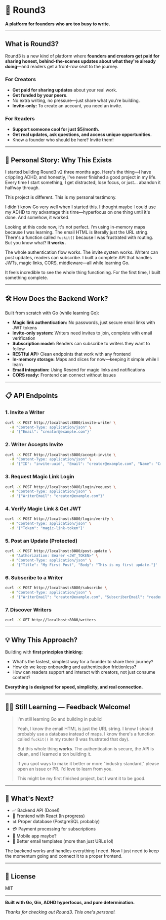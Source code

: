 # 🚀 Round3

**A platform for founders who are too busy to write.**

---

## What is Round3?

Round3 is a new kind of platform where **founders and creators get paid for sharing honest, behind-the-scenes updates about what they're already doing**—and readers get a front-row seat to the journey.

### For Creators
- **Get paid for sharing updates** about your real work.
- **Get funded by your peers.**
- No extra writing, no pressure—just share what you're building.
- **Invite-only:** To create an account, you need an invite.

### For Readers
- **Support someone cool for just $5/month.**
- **Get real updates, ask questions, and access unique opportunities.**
- Know a founder who should be here? Invite them!

---

## 🧠 Personal Story: Why This Exists

I started building Round3 v2 three months ago. Here's the thing—I have crippling ADHD, and honestly, I've never finished a good project in my life. Every time I start something, I get distracted, lose focus, or just... abandon it halfway through.

This project is different. This is my personal testimony.

I didn't know Go very well when I started this. I thought maybe I could use my ADHD to my advantage this time—hyperfocus on one thing until it's done. And somehow, it worked. 

Looking at this code now, it's not perfect. I'm using in-memory maps because I was learning. The email HTML is literally just the URL string. There's a function called `fuckit()` because I was frustrated with routing. But you know what? **It works.**

The whole authentication flow works. The invite system works. Writers can post updates, readers can subscribe. I built a complete API that handles JWTs, magic links, CORS, middleware—all while learning Go.

It feels incredible to see the whole thing functioning. For the first time, I built something complete.

---

## 🛠️ How Does the Backend Work?

Built from scratch with Go (while learning Go):
- **Magic link authentication:** No passwords, just secure email links with JWT tokens
- **Invite-only system:** Writers need invites to join, complete with email verification
- **Subscription model:** Readers can subscribe to writers they want to follow
- **RESTful API:** Clean endpoints that work with any frontend
- **In-memory storage:** Maps and slices for now—keeping it simple while I learn
- **Email integration:** Using Resend for magic links and notifications
- **CORS ready:** Frontend can connect without issues

---

## 📋 API Endpoints

### 1. Invite a Writer
```bash
curl -X POST http://localhost:8080/invite-writer \
  -H "Content-Type: application/json" \
  -d '{"Email": "creator@example.com"}'
```

### 2. Writer Accepts Invite
```bash
curl -X POST http://localhost:8080/accept-invite \
  -H "Content-Type: application/json" \
  -d '{"ID": "invite-uuid", "Email": "creator@example.com", "Name": "Creator Name", "Website": "https://example.com"}'
```

### 3. Request Magic Link Login
```bash
curl -X POST http://localhost:8080/login/request \
  -H "Content-Type: application/json" \
  -d '{"WriterEmail": "creator@example.com"}'
```

### 4. Verify Magic Link & Get JWT
```bash
curl -X POST http://localhost:8080/login/verify \
  -H "Content-Type: application/json" \
  -d '{"Token": "magic-link-token"}'
```

### 5. Post an Update (Protected)
```bash
curl -X POST http://localhost:8080/post-update \
  -H "Authorization: Bearer <JWT_TOKEN>" \
  -H "Content-Type: application/json" \
  -d '{"Title": "My First Post", "Body": "This is my first update."}'
```

### 6. Subscribe to a Writer
```bash
curl -X POST http://localhost:8080/subscribe \
  -H "Content-Type: application/json" \
  -d '{"WriterEmail": "creator@example.com", "SubscriberEmail": "reader@example.com"}'
```

### 7. Discover Writers
```bash
curl -X GET http://localhost:8080/writers
```

---

## 💡 Why This Approach?

Building with **first principles thinking**:
- What's the fastest, simplest way for a founder to share their journey?
- How do we keep onboarding and authentication frictionless?
- How can readers support and interact with creators, not just consume content?

**Everything is designed for speed, simplicity, and real connection.**

---

## 🧑‍💻 Still Learning — Feedback Welcome!

> I'm still learning Go and building in public!
> 
> Yeah, I know the email HTML is just the URL string. I know I should probably use a database instead of maps. I know there's a function called `fuckit()` in my router (I was frustrated that day).
> 
> But this whole thing **works**. The authentication is secure, the API is clean, and I learned a ton building it.
> 
> If you spot ways to make it better or more "industry standard," please open an issue or PR. I'd love to learn from you.
> 
> This might be my first finished project, but I want it to be good.

---

## 🎯 What's Next?

- ✅ Backend API (Done!)
- 🔄 Frontend with React (In progress)
- 📊 Proper database (PostgreSQL probably)
- 💳 Payment processing for subscriptions  
- 📱 Mobile app maybe?
- 🎨 Better email templates (more than just URLs lol)

The backend works and handles everything I need. Now I just need to keep the momentum going and connect it to a proper frontend.

---

## 📄 License

MIT

---

**Built with Go, Gin, ADHD hyperfocus, and pure determination.**

*Thanks for checking out Round3. This one's personal.*